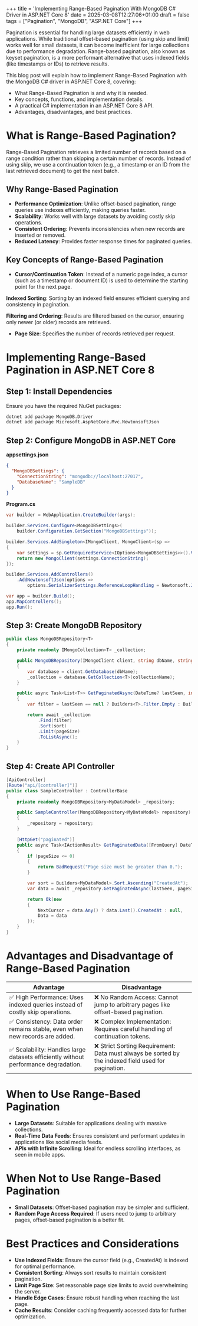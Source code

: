 +++
title = 'Implementing Range-Based Pagination With MongoDB C# Driver in ASP.NET Core 8'
date = 2025-03-08T12:27:06+01:00
draft = false
tags = ["Pagination", "MongoDB", "ASP.NET Core"]
+++

Pagination is essential for handling large datasets efficiently in web applications. While traditional offset-based pagination (using skip and limit) works well for small datasets, it can become inefficient for large collections due to performance degradation. Range-based pagination, also known as keyset pagination, is a more performant alternative that uses indexed fields (like timestamps or IDs) to retrieve results.

This blog post will explain how to implement Range-Based Pagination with the MongoDB C# driver in ASP.NET Core 8, covering:

- What Range-Based Pagination is and why it is needed.
- Key concepts, functions, and implementation details.
- A practical C# implementation in an ASP.NET Core 8 API.
- Advantages, disadvantages, and best practices.

# What is Range-Based Pagination?

Range-Based Pagination retrieves a limited number of records based on a range condition rather than skipping a certain number of records. Instead of using skip, we use a continuation token (e.g., a timestamp or an ID from the last retrieved document) to get the next batch.

## Why Range-Based Pagination

- **Performance Optimization**: Unlike offset-based pagination, range queries use indexes efficiently, making queries faster.
- **Scalability**: Works well with large datasets by avoiding costly skip operations.
- **Consistent Ordering**: Prevents inconsistencies when new records are inserted or removed.
- **Reduced Latency**: Provides faster response times for paginated queries.

## Key Concepts of Range-Based Pagination

- **Cursor/Continuation Token**: Instead of a numeric page index, a cursor (such as a timestamp or document ID) is used to determine the starting point for the next page.

**Indexed Sorting**: Sorting by an indexed field ensures efficient querying and consistency in pagination.

**Filtering and Ordering**: Results are filtered based on the cursor, ensuring only newer (or older) records are retrieved.

- **Page Size**: Specifies the number of records retrieved per request.

# Implementing Range-Based Pagination in ASP.NET Core 8

## Step 1: Install Dependencies

Ensure you have the required NuGet packages:

```bash
dotnet add package MongoDB.Driver
dotnet add package Microsoft.AspNetCore.Mvc.NewtonsoftJson
```

## Step 2: Configure MongoDB in ASP.NET Core

**appsettings.json**

```json
{
  "MongoDBSettings": {
    "ConnectionString": "mongodb://localhost:27017",
    "DatabaseName": "SampleDB"
  }
}
```

**Program.cs**

```csharp
var builder = WebApplication.CreateBuilder(args);

builder.Services.Configure<MongoDBSettings>(
    builder.Configuration.GetSection("MongoDBSettings"));

builder.Services.AddSingleton<IMongoClient, MongoClient>(sp =>
{
    var settings = sp.GetRequiredService<IOptions<MongoDBSettings>>().Value;
    return new MongoClient(settings.ConnectionString);
});

builder.Services.AddControllers()
    .AddNewtonsoftJson(options =>
        options.SerializerSettings.ReferenceLoopHandling = Newtonsoft.Json.ReferenceLoopHandling.Ignore);

var app = builder.Build();
app.MapControllers();
app.Run();
```

## Step 3: Create MongoDB Repository

```csharp
public class MongoDBRepository<T>
{
    private readonly IMongoCollection<T> _collection;

    public MongoDBRepository(IMongoClient client, string dbName, string collectionName)
    {
        var database = client.GetDatabase(dbName);
        _collection = database.GetCollection<T>(collectionName);
    }

    public async Task<List<T>> GetPaginatedAsync(DateTime? lastSeen, int pageSize, SortDefinition<T> sort)
    {
        var filter = lastSeen == null ? Builders<T>.Filter.Empty : Builders<T>.Filter.Gt("CreatedAt", lastSeen);

        return await _collection
            .Find(filter)
            .Sort(sort)
            .Limit(pageSize)
            .ToListAsync();
    }
}
```

## Step 4: Create API Controller

```csharp
[ApiController]
[Route("api/[controller]")]
public class SampleController : ControllerBase
{
    private readonly MongoDBRepository<MyDataModel> _repository;

    public SampleController(MongoDBRepository<MyDataModel> repository)
    {
        _repository = repository;
    }

    [HttpGet("paginated")]
    public async Task<IActionResult> GetPaginatedData([FromQuery] DateTime? lastSeen, [FromQuery] int pageSize = 10)
    {
        if (pageSize <= 0)
        {
            return BadRequest("Page size must be greater than 0.");
        }

        var sort = Builders<MyDataModel>.Sort.Ascending("CreatedAt");
        var data = await _repository.GetPaginatedAsync(lastSeen, pageSize, sort);

        return Ok(new
        {
            NextCursor = data.Any() ? data.Last().CreatedAt : null,
            Data = data
        });
    }
}
```

# Advantages and Disadvantage of Range-Based Pagination

| Advantage                                                                           | Disadvantage                                                                                        |
| ----------------------------------------------------------------------------------- | --------------------------------------------------------------------------------------------------- |
| ✅ High Performance: Uses indexed queries instead of costly skip operations.        | ❌ No Random Access: Cannot jump to arbitrary pages like offset-based pagination.                   |
| ✅ Consistency: Data order remains stable, even when new records are added.         | ❌ Complex Implementation: Requires careful handling of continuation tokens.                        |
| ✅ Scalability: Handles large datasets efficiently without performance degradation. | ❌ Strict Sorting Requirement: Data must always be sorted by the indexed field used for pagination. |

# When to Use Range-Based Pagination

- **Large Datasets**: Suitable for applications dealing with massive collections.
- **Real-Time Data Feeds**: Ensures consistent and performant updates in applications like social media feeds.
- **APIs with Infinite Scrolling**: Ideal for endless scrolling interfaces, as seen in mobile apps.

# When Not to Use Range-Based Pagination

- **Small Datasets**: Offset-based pagination may be simpler and sufficient.
- **Random Page Access Required**: If users need to jump to arbitrary pages, offset-based pagination is a better fit.

# Best Practices and Considerations

- **Use Indexed Fields**: Ensure the cursor field (e.g., CreatedAt) is indexed for optimal performance.
- **Consistent Sorting**: Always sort results to maintain consistent pagination.
- **Limit Page Size**: Set reasonable page size limits to avoid overwhelming the server.
- **Handle Edge Cases**: Ensure robust handling when reaching the last page.
- **Cache Results**: Consider caching frequently accessed data for further optimization.
